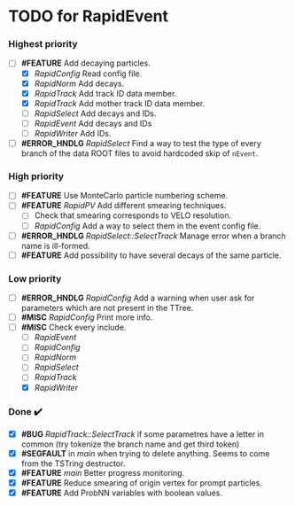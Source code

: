 # TODO for RapidEvent

### Highest priority

- [ ] **#FEATURE** Add decaying particles.
    - [x] _RapidConfig_ Read config file.
    - [x] _RapidNorm_ Add decays.
    - [x] _RapidTrack_ Add track ID data member.
    - [x] _RapidTrack_ Add mother track ID data member.
    - [ ] _RapidSelect_ Add decays and IDs.
    - [ ] _RapidEvent_ Add decays and IDs
    - [ ] _RapidWriter_ Add IDs.
- [ ] **#ERROR_HNDLG** _RapidSelect_ Find a way to test the type of every
    branch of the data ROOT files to avoid hardcoded skip of `nEvent`.

### High priority
- [ ] **#FEATURE** Use MonteCarlo particle numbering scheme.
- [ ] **#FEATURE** _RapidPV_ Add different smearing techniques.
    - [ ] Check that smearing corresponds to VELO resolution.
    - [ ] _RapidConfig_ Add a way to select them in the event config file.
- [ ] **#ERROR_HNDLG** _RapidSelect::SelectTrack_ Manage error when a branch
name is ill-formed.
- [ ] **#FEATURE** Add possibility to have several decays of the same particle.

### Low priority

- [ ] **#ERROR_HNDLG** _RapidConfig_ Add a warning when user ask for parameters
which are not present in the TTree.
- [ ] **#MISC** _RapidConfig_ Print more info.
- [ ] **#MISC** Check every include.
    - [ ] _RapidEvent_
    - [ ] _RapidConfig_
    - [ ] _RapidNorm_
    - [ ] _RapidSelect_
    - [ ] _RapidTrack_
    - [x] _RapidWriter_

### Done :heavy_check_mark:

- [x] **#BUG** _RapidTrack::SelectTrack_ if some parametres have a letter in
common (try tokenize the branch name and get third token)
- [x] **#SEGFAULT** in _main_ when trying to delete anything. Seems to come
from the TSTring destructor.
- [x] **#FEATURE** _main_ Better progress monitoring.
- [x] **#FEATURE** Reduce smearing of origin vertex for prompt particles.
- [x] **#FEATURE** Add ProbNN variables with boolean values.
